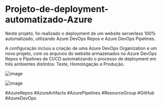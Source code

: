 # Projeto-de-deployment-automatizado-Azure

Neste projeto, foi realizado o deployment de um website serverless 100% automatizado, utilizando Azure DevOps Repos e Azure DevOps Pipelines.

A configuração incluiu a criação de uma Azure DevOps Organization e um novo projeto, com os arquivos do website armazenados no Azure DevOps Repos e Pipelines de CI/CD automatizando o processo de deployment em três ambientes distintos: Teste, Homologação e Produção.

![image](https://github.com/user-attachments/assets/0bfc29df-616d-4861-8789-f89c535117ef)

![image](https://github.com/user-attachments/assets/ba36bff6-d7c8-4912-b2ad-0b8ff91daf6b)

#AzureRepos #AzureArtifacts #AzurePipelines #ResourceGroup #GitHub #AzureDevOps

